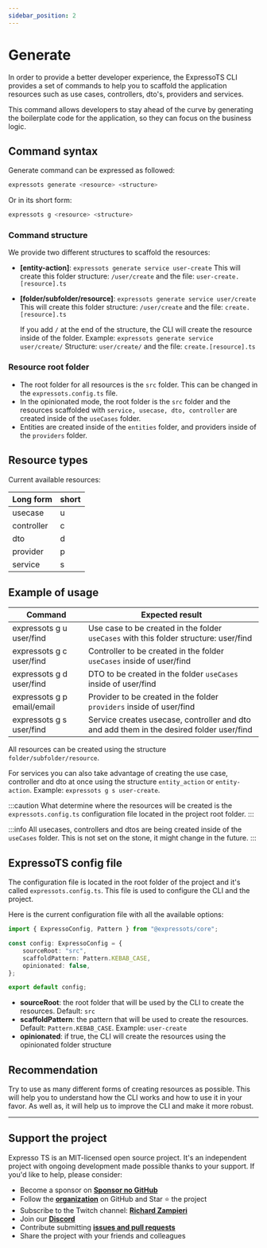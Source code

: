 ```yaml
---
sidebar_position: 2
---
```


# Generate

In order to provide a better developer experience, the ExpressoTS CLI provides a set of commands to help you to scaffold the application resources such as use cases, controllers, dto's, providers and services.

This command allows developers to stay ahead of the curve by generating the boilerplate code for the application, so they can focus on the business logic.

## Command syntax

Generate command can be expressed as followed:

```bash
expressots generate <resource> <structure>
```

Or in its short form:

```bash
expressots g <resource> <structure>
```

### Command structure

We provide two different structures to scaffold the resources:

- **[entity-action]**: `expressots generate service user-create`
  This will create this folder structure: `/user/create` and the file: `user-create.[resource].ts`

- **[folder/subfolder/resource]**: `expressots generate service user/create`
  This will create this folder structure: `/user/create` and the file: `create.[resource].ts`

  If you add `/` at the end of the structure, the CLI will create the resource inside of the folder. Example: `expressots generate service user/create/`
  Structure: `user/create/` and the file: `create.[resource].ts`

### Resource root folder

- The root folder for all resources is the `src` folder. This can be changed in the `expressots.config.ts` file.
- In the opinionated mode, the root folder is the `src` folder and the resources scaffolded with `service, usecase, dto, controller` are created inside of the `useCases` folder.
- Entities are created inside of the `entities` folder, and providers inside of the `providers` folder.

## Resource types

Current available resources:

| Long form  | short |
| ---------- | ----- |
| usecase    | u     |
| controller | c     |
| dto        | d     |
| provider   | p     |
| service    | s     |

## Example of usage

| Command                    | Expected result                                                                           |
| -------------------------- | ----------------------------------------------------------------------------------------- |
| expressots g u user/find   | Use case to be created in the folder `useCases` with this folder structure: user/find     |
| expressots g c user/find   | Controller to be created in the folder `useCases` inside of user/find                     |
| expressots g d user/find   | DTO to be created in the folder `useCases` inside of user/find                            |
| expressots g p email/email | Provider to be created in the folder `providers` inside of user/find                      |
| expressots g s user/find   | Service creates usecase, controller and dto and add them in the desired folder user/find |

All resources can be created using the structure `folder/subfolder/resource`.

For services you can also take advantage of creating the use case, controller and dto at once using the structure `entity_action` or `entity-action`. Example: `expressots g s user-create`.

:::caution
What determine where the resources will be created is the `expressots.config.ts` configuration file located in the project root folder.
:::

:::info
All usecases, controllers and dtos are being created inside of the `useCases` folder. This is not set on the stone, it might change in the future.
:::

## ExpressoTS config file

The configuration file is located in the root folder of the project and it's called `expressots.config.ts`. This file is used to configure the CLI and the project.

Here is the current configuration file with all the available options:

```typescript
import { ExpressoConfig, Pattern } from "@expressots/core";

const config: ExpressoConfig = {
    sourceRoot: "src",
    scaffoldPattern: Pattern.KEBAB_CASE,
    opinionated: false,
};

export default config;
```

- **sourceRoot**: the root folder that will be used by the CLI to create the resources. Default: `src`
- **scaffoldPattern**: the pattern that will be used to create the resources. Default: `Pattern.KEBAB_CASE`. Example: `user-create`
- **opinionated**: if true, the CLI will create the resources using the opinionated folder structure

## Recommendation

Try to use as many different forms of creating resources as possible. This will help you to understand how the CLI works and how to use it in your favor. As well as, it will help us to improve the CLI and make it more robust.

---

## Support the project

Expresso TS is an MIT-licensed open source project. It's an independent project with ongoing development made possible thanks to your support. If you'd like to help, please consider:

- Become a sponsor on **[Sponsor no GitHub](https://github.com/sponsors/expressots)**
- Follow the **[organization](https://github.com/expressots)** on GitHub and Star ⭐ the project
- Subscribe to the Twitch channel: **[Richard Zampieri](https://www.twitch.tv/richardzampieri)**
- Join our **[Discord](https://discord.com/invite/PyPJfGK)**
- Contribute submitting **[issues and pull requests](https://github.com/expressots/expressots/issues/new/choose)**
- Share the project with your friends and colleagues
